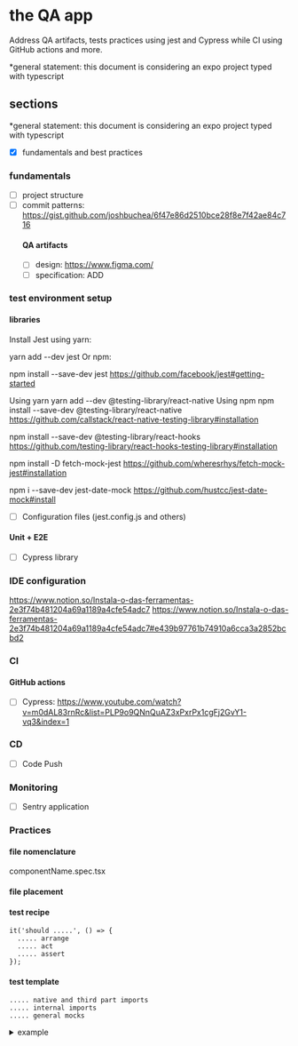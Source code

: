 # the QA app
Address QA artifacts, tests practices using jest and Cypress while CI using GitHub actions and more.

*general statement: this document is considering an expo project typed with typescript

## sections
*general statement: this document is considering an expo project typed with typescript

- [X] fundamentals and best practices

### fundamentals
- [ ] project structure
- [ ] commit patterns: https://gist.github.com/joshbuchea/6f47e86d2510bce28f8e7f42ae84c716
  #### QA artifacts
  - [ ] design: https://www.figma.com/
  - [ ] specification: ADD
### test environment setup
#### libraries
Install Jest using yarn:

yarn add --dev jest
Or npm:

npm install --save-dev jest
https://github.com/facebook/jest#getting-started

Using yarn
yarn add --dev @testing-library/react-native
Using npm
npm install --save-dev @testing-library/react-native
https://github.com/callstack/react-native-testing-library#installation

npm install --save-dev @testing-library/react-hooks
https://github.com/testing-library/react-hooks-testing-library#installation

npm install -D fetch-mock-jest
https://github.com/wheresrhys/fetch-mock-jest#installation

npm i --save-dev jest-date-mock
https://github.com/hustcc/jest-date-mock#install


  - [ ] Configuration files (jest.config.js and others)
  
#### Unit + E2E
  - [ ] Cypress library
### IDE configuration
https://www.notion.so/Instala-o-das-ferramentas-2e3f74b481204a69a1189a4cfe54adc7
https://www.notion.so/Instala-o-das-ferramentas-2e3f74b481204a69a1189a4cfe54adc7#e439b97761b74910a6cca3a2852bcbd2
### CI
  #### GitHub actions
  - [ ] Cypress: https://www.youtube.com/watch?v=m0dAL83rnRc&list=PLP9o9QNnQuAZ3xPxrPx1cgFj2GvY1-vq3&index=1
### CD
  - [ ] Code Push
### Monitoring
  - [ ] Sentry application
### Practices
#### file nomenclature
componentName.spec.tsx
#### file placement

#### test recipe
```
it('should .....', () => {
  ..... arrange
  ..... act
  ..... assert
});
```
#### test template
```
..... native and third part imports
..... internal imports
..... general mocks
```

<details><summary>example</summary>
```
  code here
```
</details>
